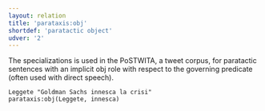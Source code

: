 ```yaml
---
layout: relation
title: 'parataxis:obj'
shortdef: 'paratactic object'
udver: '2'
---
```


The specializations is used in the PoSTWITA, a tweet corpus, for paratactic sentences with an implicit obj role with respect to the governing predicate (often used with direct speech).

~~~ sdparse
Leggete "Goldman Sachs innesca la crisi" 
parataxis:obj(Leggete, innesca) 
~~~

